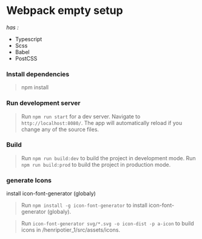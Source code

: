 # Webpack empty setup

_has :_

- Typescript
- Scss
- Babel
- PostCSS

### Install dependencies

> npm install

### Run development server

> Run `npm run start` for a dev server. Navigate to `http://localhost:8080/`.
> The app will automatically reload if you change any of the source files.

### Build

> Run `npm run build:dev` to build the project in development mode.
> Run `npm run build:prod` to build the project in production mode.

### generate Icons

install icon-font-generator (globaly)

> Run `npm install -g icon-font-generator` to install icon-font-generator (globaly).

> Run `icon-font-generator svg/*.svg -o icon-dist -p a-icon` to build icons in /henripotier_1/src/assets/icons.
